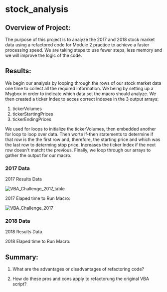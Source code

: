 # stock_analysis

## Overview of Project:

The purpose of this project is to analyze the 2017 and 2018 stock market data using a refactored code for Module 2 practice to achieve a faster processing speed. We are taking steps to use fewer steps, less memory and we will improve the logic of the code.


## Results: 

We begin our analysis by looping through the rows of our stock market data one time to collect all the required information. We being by setting up a Msgbox in order to indicate which data set the macro should analyze. We then created a ticker Index to acces correct indexes in the 3 output arrays:
1. tickerVolumes
2. tickerStartingPrices
3. tickerEndingPrices

We used for loops to initialize the tickerVolumes, then embedded another for loop to loop over data. Then worte if-then statements to determine if that row is the the first row and, therefore, the starting price and which was the last row to determing stop price. Increases the ticker Index if the next row doesn't matcht the previous. Finally, we loop through our arrays to gather the output for our macro.




### 2017 Data

2017 Results Data

![VBA_Challenge_2017_table](https://user-images.githubusercontent.com/99375741/179375070-dd012da8-977d-41ed-a832-4d37a5164edd.png)

2017 Elaped time to Run Macro:

![VBA_Challenge_2017](https://user-images.githubusercontent.com/99375741/179375073-d0b883ec-4e88-4ce2-9bbb-1cd1ae682128.png)




### 2018 Data

2018 Results Data 

2018 Elaped time to Run Macro:




## Summary:

1. What are the advantages or disadvantages of refactoring code?

2. How do these pros and cons apply to refactorung the original VBA script?
